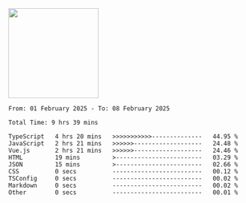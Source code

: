 <img height="180em" src="https://github-readme-stats-eight-theta.vercel.app/api?username=bkundev&show_icons=true&theme=radical&include_all_commits=true&count_private=true"/>
<!--START_SECTION:waka-->

```all_time
From: 01 February 2025 - To: 08 February 2025

Total Time: 9 hrs 39 mins

TypeScript   4 hrs 20 mins   >>>>>>>>>>>--------------   44.95 %
JavaScript   2 hrs 21 mins   >>>>>>-------------------   24.48 %
Vue.js       2 hrs 21 mins   >>>>>>-------------------   24.46 %
HTML         19 mins         >------------------------   03.29 %
JSON         15 mins         >------------------------   02.66 %
CSS          0 secs          -------------------------   00.12 %
TSConfig     0 secs          -------------------------   00.02 %
Markdown     0 secs          -------------------------   00.02 %
Other        0 secs          -------------------------   00.01 %
```

<!--END_SECTION:waka-->